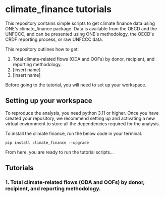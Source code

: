 # climate_finance tutorials

This repository contains simple scripts to get climate finance data using ONE's climate_finance package. Data is available from the OECD and the UNFCCC, and can be presented using ONE's methodology, the OECD's CRDF reporting process, or raw UNFCCC data. 

This repository outlines how to get:
1. Total climate-related flows (ODA and OOFs) by donor, recipient, and reporting methodology.
2. [insert name]
3. [insert name]

Before going to the tutorial, you will need to set up your workspace.

## Setting up your workspace

To reproduce the analysis, you need python 3.11 or higher. Once you have created your repository, we recommend setting up and activating a new virtual environment to store all the dependencies required for the analysis. 

To install the climate finance, run the below code in your terminal.

`pip install climate_finance --upgrade`

From here, you are ready to run the tutorial scripts...

## Tutorials

### 1. Total climate-related flows (ODA and OOFs) by donor, recipient, and reporting methodology.
